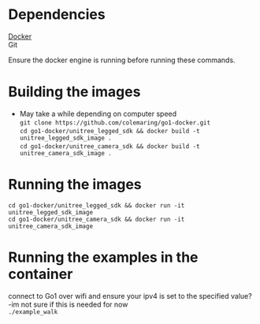 # Dependencies
[Docker](https://www.docker.com/get-started/) <br>
Git <br>

Ensure the docker engine is running before running these commands. <br>

# Building the images
 - May take a while depending on computer speed <br>
```git clone https://github.com/colemaring/go1-docker.git ```<br>
```cd go1-docker/unitree_legged_sdk && docker build -t unitree_legged_sdk_image .```  <br>
```cd go1-docker/unitree_camera_sdk && docker build -t unitree_camera_sdk_image .```  <br>

# Running the images
```cd go1-docker/unitree_legged_sdk && docker run -it unitree_legged_sdk_image```  <br>
```cd go1-docker/unitree_camera_sdk && docker run -it unitree_camera_sdk_image```  <br>

# Running the examples in the container
connect to Go1 over wifi and ensure your ipv4 is set to the specified value? -im not sure if this is needed for now <br>
```./example_walk``` <br>
